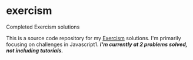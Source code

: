 # exercism
Completed Exercism solutions

This is a source code repository for my [Exercism](https://www.exercism.com) solutions.
I'm primarily focusing on challenges in Javascript1.
***I'm currently at 2 problems solved, not including tutorials.***

